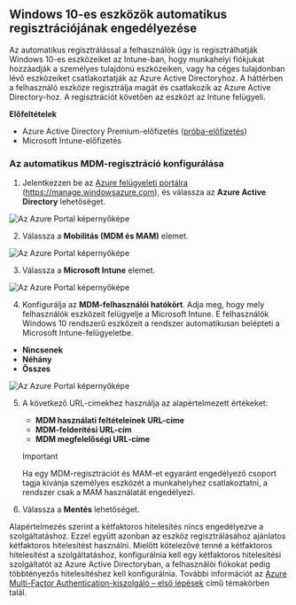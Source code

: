 ## <a name="enable-windows-10-automatic-enrollment"></a>Windows 10-es eszközök automatikus regisztrációjának engedélyezése

Az automatikus regisztrálással a felhasználók úgy is regisztrálhatják Windows 10-es eszközeiket az Intune-ban, hogy munkahelyi fiókjukat hozzáadják a személyes tulajdonú eszközeiken, vagy ha céges tulajdonban lévő eszközeiket csatlakoztatják az Azure Active Directoryhoz. A háttérben a felhasználó eszköze regisztrálja magát és csatlakozik az Azure Active Directory-hoz. A regisztrációt követően az eszközt az Intune felügyeli.

**Előfeltételek**
- Azure Active Directory Premium-előfizetés ([próba-előfizetés](http://go.microsoft.com/fwlink/?LinkID=816845))
- Microsoft Intune-előfizetés


### <a name="configure-automatic-mdm-enrollment"></a>Az automatikus MDM-regisztráció konfigurálása

1. Jelentkezzen be az [Azure felügyeleti portálra](https://portal.azure.com) (https://manage.windowsazure.com), és válassza az **Azure Active Directory** lehetőséget.

  ![Az Azure Portal képernyőképe](../media/auto-enroll-azure-main.png)

2. Válassza a **Mobilitás (MDM és MAM)** elemet.

  ![Az Azure Portal képernyőképe](../media/auto-enroll-mdm.png)

3. Válassza a **Microsoft Intune** elemet.

  ![Az Azure Portal képernyőképe](../media/auto-enroll-intune.png)

4. Konfigurálja az **MDM-felhasználói hatókört**. Adja meg, hogy mely felhasználók eszközeit felügyelje a Microsoft Intune. E felhasználók Windows 10 rendszerű eszközeit a rendszer automatikusan belépteti a Microsoft Intune-felügyeletbe.

  - **Nincsenek**
  - **Néhány**
  - **Összes**

   ![Az Azure Portal képernyőképe](../media/auto-enroll-scope.png)

5. A következő URL-címekhez használja az alapértelmezett értékeket:
    - **MDM használati feltételeinek URL-címe**
    - **MDM-felderítési URL-cím**
    - **MDM megfelelőségi URL-címe**

    > [!IMPORTANT]
    > Ha egy MDM-regisztrációt és MAM-et egyaránt engedélyező csoport tagja kívánja személyes eszközét a munkahelyhez csatlakoztatni, a rendszer csak a MAM használatát engedélyezi. 

6. Válassza a **Mentés** lehetőséget.

Alapértelmezés szerint a kétfaktoros hitelesítés nincs engedélyezve a szolgáltatáshoz. Ezzel együtt azonban az eszköz regisztrálásához ajánlatos kétfaktoros hitelesítést használni. Mielőtt kötelezővé tenné a kétfaktoros hitelesítést a szolgáltatáshoz, konfigurálnia kell egy kétfaktoros hitelesítési szolgáltatót az Azure Active Directoryban, a felhasználói fiókokat pedig többtényezős hitelesítéshez kell konfigurálnia. További információt az [Azure Multi-Factor Authentication-kiszolgáló – első lépések](https://docs.microsoft.com/azure/multi-factor-authentication/multi-factor-authentication-get-started-cloud) című témakörben talál.
